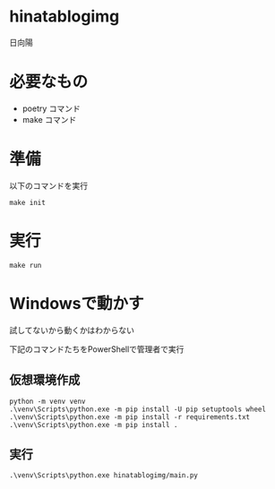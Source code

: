 # hinatablogimg

日向陽

# 必要なもの

* poetry コマンド
* make コマンド

# 準備

以下のコマンドを実行

```
make init
```

# 実行

```
make run
```

# Windowsで動かす

試してないから動くかはわからない

下記のコマンドたちをPowerShellで管理者で実行

## 仮想環境作成


```
python -m venv venv
.\venv\Scripts\python.exe -m pip install -U pip setuptools wheel
.\venv\Scripts\python.exe -m pip install -r requirements.txt
.\venv\Scripts\python.exe -m pip install .

```

## 実行

```
.\venv\Scripts\python.exe hinatablogimg/main.py

```
